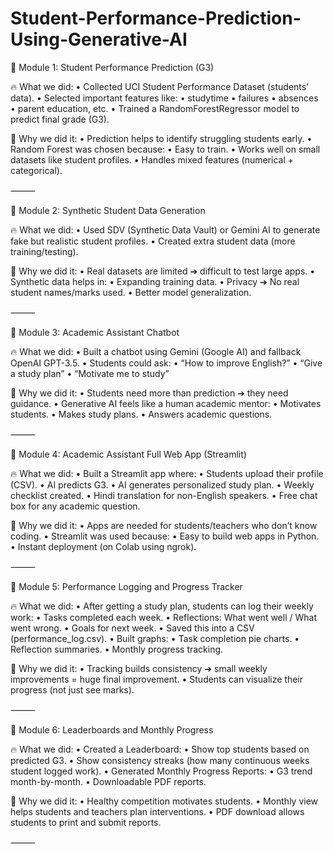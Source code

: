 # Student-Performance-Prediction-Using-Generative-AI
🧩 Module 1: Student Performance Prediction (G3)

🔥 What we did: • Collected UCI Student Performance Dataset (students’ data). • Selected important features like: • studytime • failures • absences • parent education, etc. • Trained a RandomForestRegressor model to predict final grade (G3).

🧠 Why we did it: • Prediction helps to identify struggling students early. • Random Forest was chosen because: • Easy to train. • Works well on small datasets like student profiles. • Handles mixed features (numerical + categorical).

⸻

🧩 Module 2: Synthetic Student Data Generation

🔥 What we did: • Used SDV (Synthetic Data Vault) or Gemini AI to generate fake but realistic student profiles. • Created extra student data (more training/testing).

🧠 Why we did it: • Real datasets are limited ➔ difficult to test large apps. • Synthetic data helps in: • Expanding training data. • Privacy ➔ No real student names/marks used. • Better model generalization.

⸻

🧩 Module 3: Academic Assistant Chatbot

🔥 What we did: • Built a chatbot using Gemini (Google AI) and fallback OpenAI GPT-3.5. • Students could ask: • “How to improve English?” • “Give a study plan” • “Motivate me to study”

🧠 Why we did it: • Students need more than prediction ➔ they need guidance. • Generative AI feels like a human academic mentor: • Motivates students. • Makes study plans. • Answers academic questions.

⸻

🧩 Module 4: Academic Assistant Full Web App (Streamlit)

🔥 What we did: • Built a Streamlit app where: • Students upload their profile (CSV). • AI predicts G3. • AI generates personalized study plan. • Weekly checklist created. • Hindi translation for non-English speakers. • Free chat box for any academic question.

🧠 Why we did it: • Apps are needed for students/teachers who don’t know coding. • Streamlit was used because: • Easy to build web apps in Python. • Instant deployment (on Colab using ngrok).

⸻

🧩 Module 5: Performance Logging and Progress Tracker

🔥 What we did: • After getting a study plan, students can log their weekly work: • Tasks completed each week. • Reflections: What went well / What went wrong. • Goals for next week. • Saved this into a CSV (performance_log.csv). • Built graphs: • Task completion pie charts. • Reflection summaries. • Monthly progress tracking.

🧠 Why we did it: • Tracking builds consistency ➔ small weekly improvements = huge final improvement. • Students can visualize their progress (not just see marks).

⸻

🧩 Module 6: Leaderboards and Monthly Progress

🔥 What we did: • Created a Leaderboard: • Show top students based on predicted G3. • Show consistency streaks (how many continuous weeks student logged work). • Generated Monthly Progress Reports: • G3 trend month-by-month. • Downloadable PDF reports.

🧠 Why we did it: • Healthy competition motivates students. • Monthly view helps students and teachers plan interventions. • PDF download allows students to print and submit reports.

⸻
